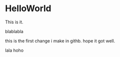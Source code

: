 # HelloWorld
This is it.

blablabla

this is the first change i make in githb. hope it got well.

lala
hoho

